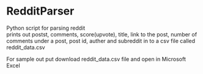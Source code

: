 # RedditParser
Python script for parsing reddit  
prints out postst, comments, score(upvote), title,
           link to the post, number of comments under a post,
           post id, auther and subreddit in to a csv file 
           called reddit_data.csv

For sample out put download reddit_data.csv file and open in Microsoft Excel

